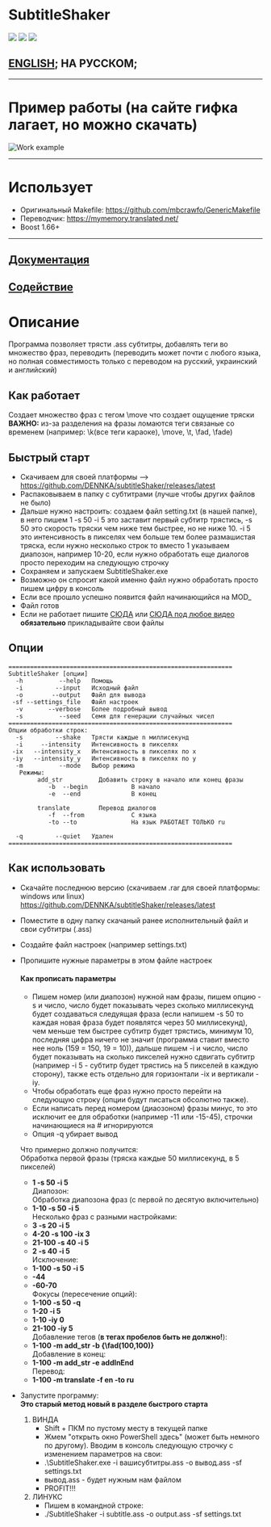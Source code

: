 # SubtitleShaker
![](https://img.shields.io/github/v/release/DENNKA/SubtitleShaker)
![](https://img.shields.io/github/release-date/DENNKA/SubtitleShaker)
[![](https://tokei.rs/b1/github/DENNKA/SubtitleShaker/?category=code)](https://github.com/XAMPPRocky/tokei)

## [ENGLISH](README.md); НА РУССКОМ;
<!---
full line:
[ENGLISH](README.md); [НА РУССКОМ](README.ru.md);
-->

---

# Пример работы (на сайте гифка лагает, но можно скачать)
![Work example](shaking_example.gif)

---
# Использует
* Оригинальный Makefile: https://github.com/mbcrawfo/GenericMakefile  
* Переводчик: https://mymemory.translated.net/
* Boost 1.66+
---

## [Документация](docs/README.ru.md)
## [Содействие](CONTRIBUTING.ru.md)

# Описание
Программа позволяет трясти .ass субтитры, добавлять теги во множество фраз, переводить (переводить может почти с любого языка, но полная совместимость только с переводом на русский, украинский и английский)

## Как работает
Создает множество фраз с тегом \move что создает ощущение тряски  
**ВАЖНО:** из-за разделения на фразы ломаются теги связаные со временем (например: \k(все теги караоке), \move, \t, \fad, \fade)

## Быстрый старт
 * Скачиваем для своей платформы --> https://github.com/DENNKA/subtitleShaker/releases/latest
 * Распаковываем в папку с субтитрами (лучше чтобы других файлов не было)
 * Дальше нужно настроить: создаем файл setting.txt (в нашей папке), в него пишем 1 -s 50 -i 5 это заставит первый субтитр трястись, -s 50 это скорость тряски чем ниже тем быстрее, но не ниже 10. -i 5 это интенсивность в пикселях чем больше тем более размашистая тряска, если нужно несколько строк то вместо 1 указываем диапозон, например 10-20, если нужно обработать еще диалогов просто переходим на следующую строчку
 * Сохраняем и запускаем SubtitleShaker.exe
 * Возможно он спросит какой именно файл нужно обработать просто пишем цифру в консоль
 * Если все прошло успешно появится файл начинающийся на MOD_
 * Файл готов
 * Если не работает пишите [СЮДА](https://github.com/DENNKA/SubtitleShaker/issues/new) или [СЮДА под любое видео](https://www.youtube.com/channel/UCm9PVOWO_FVnEhh3tYxQ2fw) **обязательно** прикладывайте свои файлы

## Опции  
```
==============================================================
SubtitleShaker [опции]
  -h          --help   Помощь
  -i         --input   Исходный файл
  -o        --output   Файл для вывода
 -sf --settings_file   Файл настроек
  -v       --verbose   Более подробный вывод
  -s          --seed   Семя для генерации случайных чисел
==============================================================
Опции обработки строк:
  -s         --shake   Трясти каждые n миллисекунд
  -i     --intensity   Интенсивность в пикселях
 -ix   --intensity_x   Интенсивность в пикселях по x
 -iy   --intensity_y   Интенсивность в пикселях по y
  -m          --mode   Выбор режима
   Режимы:
        add_str          Добавить строку в начало или конец фразы
           -b  --begin            В начало
           -e  --end              В конец

        translate        Перевод диалогов
           -f  --from             С языка
           -to --to               На язык РАБОТАЕТ ТОЛЬКО ru

  -q         --quiet   Удален
==============================================================
```

## Как использовать
* Скачайте последнюю версию (скачиваем .rar для своей платформы: windows или linux) https://github.com/DENNKA/subtitleShaker/releases/latest
* Поместите в одну папку скачаный ранее исполнительный файл и свои субтитры (.ass)
* Создайте файл настроек (например settings.txt)
* Пропишите нужные параметры в этом файле настроек
  #### Как прописать параметры

  - Пишем номер (или диапозон) нужной нам фразы, пишем опцию -s и число, число будет показывать через сколько миллисекунд будет создаваться следуящая фраза
  (если напишем -s 50 то каждая новая фраза будет появлятся через 50 миллисекунд),
  чем меньше тем быстрее субтитр будет трястись, минимум 10, последняя цифра ничего не значит (программа ставит вместо нее ноль (159 = 150, 19 = 10)),
  дальше пишем -i и число, число будет показывать на сколько пикселей нужно сдвигать субтитр (например -i 5 - субтитр будет трястись на 5 пикселей в каждую
  сторону), также есть отдельно для горизонтали -ix и вертикали -iy.  
  - Чтобы обработать еще фраз нужно просто перейти на следующую строку (опции будут
  писаться обсолютно также).  
  - Если написать перед номером (диаозоном) фразы минус, то это исключит ее для обработки
  (например -11 или -15-45), строчки начинающиеся на # игнорируются
  - Опция -q убирает вывод

  Что примерно должно получится:  
  Обработка первой фразы (тряска каждые 50 миллисекунд, в 5 пикселей)  
    * **1 -s 50 -i 5**  
  Диапозон:  
  Обработка диапозона фраз (с первой по десятую включительно)  
    * **1-10 -s 50 -i 5**  
  Несколько фраз с разными настройками:
    * **3 -s 20 -i 5**
    * **4-20 -s 100 -ix 3**  
    * **21-100 -s 40 -i 5**  
    * **2 -s 40 -i 5**  
  Исключение:
    * **1-100 -s 50 -i 5**
    * **-44**  
    * **-60-70**  
  Фокусы (пересечение опций):
    * **1-100 -s 50 -q**
    * **1-20 -i 5**
    * **1-10 -iy 0**
    * **21-100 -iy 5**  
  Добавление тегов (**в тегах пробелов быть не должно!**):
    * **1-100 -m add_str -b {\fad(100,100)}**  
  Добавление в конец:
    * **1-100 -m add_str -e addInEnd**  
  Перевод:
    * **1-100 -m translate -f en -to ru**  
* Запустите программу:  
 **Это старый метод новый в разделе быстрого старта**
  1. ВИНДА
      * Shift + ПКМ по пустому месту в текущей папке
      * Жмем "открыть окно PowerShell здесь" (может быть немного по другому). Вводим в консоль следующую строчку с изменением параметров на свои:
      * .\SubtitleShaker.exe -i вашисубтитры.ass -o вывод.ass -sf settings.txt
      * вывод.ass - будет нужным нам файлом
      * PROFIT!!!
  1. ЛИНУКС
      * Пишем в командной строке:
      * ./SubtitleShaker -i subtitle.ass -o output.ass -sf settings.txt
